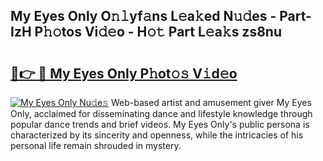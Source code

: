 ## My Eyes Only O𝚗𝚕yf𝚊ns L𝚎a𝚔ed N𝚞𝚍es - Part-IzH P𝚑𝚘tos Vi𝚍𝚎o - H𝚘𝚝 Part L𝚎a𝚔s zs8nu

# <h2><a href="http://kf9nool.oniu.top/?m=My+Eyes+Only">🔗👉 🔴 My Eyes Only P𝚑ot𝚘𝚜 V𝚒d𝚎o</a></h2>

[![My Eyes Only Nu𝚍e𝚜](https://i.imgur.com/0qMVB7G.gif)](http://kf9nool.oniu.top/?m=My+Eyes+Only)
Web-based artist and amusement giver My Eyes Only, acclaimed for disseminating dance and lifestyle knowledge through popular dance trends and brief videos. My Eyes Only's public persona is characterized by its sincerity and openness, while the intricacies of his personal life remain shrouded in mystery.  
